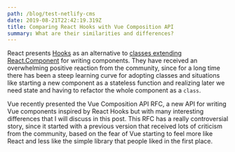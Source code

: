 ```yaml
---
path: /blog/test-netlify-cms
date: 2019-08-21T22:42:19.319Z
title: Comparing React Hooks with Vue Composition API
summary: What are their similarities and differences?
---
```

React presents [Hooks](https://reactjs.org/docs/hooks-intro.html) as an alternative to [classes extending React.Component](https://reactjs.org/docs/react-component.html) for writing components. They have received an overwhelming positive reaction from the community, since for a long time there has been a steep learning curve for adopting classes and situations like starting a new component as a stateless function and realizing later we need state and having to refactor the whole component as a `class`.



Vue recently presented the Vue Composition API RFC, a new API for writing Vue components inspired by React Hooks but with many interesting differences that I will discuss in this post. This RFC has a really controversial story, since it started with a previous version that received lots of criticism from the community, based on the fear of Vue starting to feel more like React and less like the simple library that people liked in the first place.
